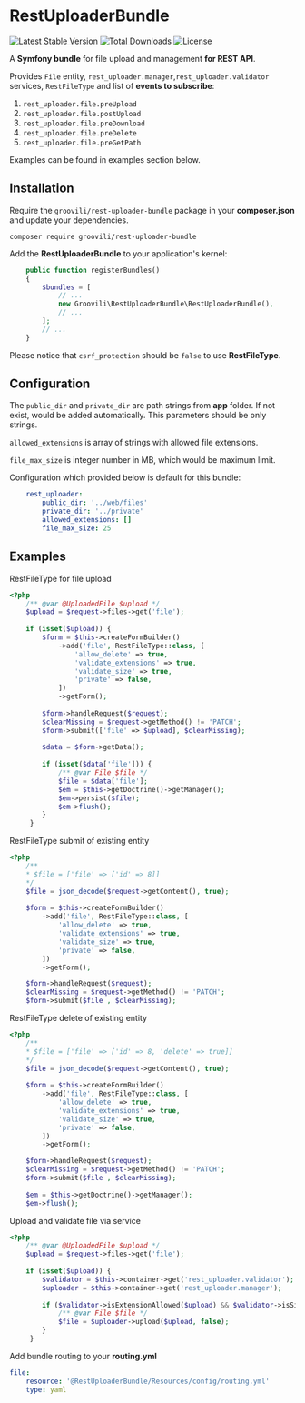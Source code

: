 # RestUploaderBundle
[![Latest Stable Version](https://poser.pugx.org/groovili/rest-uploader-bundle/v/stable)](https://packagist.org/packages/groovili/rest-uploader-bundle)
[![Total Downloads](https://poser.pugx.org/groovili/rest-uploader-bundle/downloads)](https://packagist.org/packages/groovili/rest-uploader-bundle)
[![License](https://poser.pugx.org/groovili/rest-uploader-bundle/license)](https://packagist.org/packages/groovili/rest-uploader-bundle)

A **Symfony bundle** for file upload and management **for REST API**.

Provides `File` entity, `rest_uploader.manager`,`rest_uploader.validator` services, `RestFileType` and list of **events to subscribe**:
1. `rest_uploader.file.preUpload`
2. `rest_uploader.file.postUpload`
3. `rest_uploader.file.preDownload`
4. `rest_uploader.file.preDelete`
5. `rest_uploader.file.preGetPath`

Examples can be found in examples section below.

## Installation

Require the `groovili/rest-uploader-bundle` package in your **composer.json** and update your dependencies.

    composer require groovili/rest-uploader-bundle

Add the **RestUploaderBundle** to your application's kernel:

```php
    public function registerBundles()
    {
        $bundles = [
            // ...
            new Groovili\RestUploaderBundle\RestUploaderBundle(),
            // ...
        ];
        // ...
    }
```

Please notice that `csrf_protection` should be `false` to use **RestFileType**.

## Configuration

The `public_dir` and `private_dir` are path strings from **app** folder.
If not exist, would be added automatically. This parameters should be only strings.

`allowed_extensions` is array of strings with allowed file extensions.

`file_max_size` is integer number in MB, which would be maximum limit.

Configuration which provided below is default for this bundle:

```yaml
    rest_uploader:
        public_dir: '../web/files'
        private_dir: '../private'
        allowed_extensions: []
        file_max_size: 25
```

## Examples

RestFileType for file upload 

```php
<?php
    /** @var @UploadedFile $upload */
    $upload = $request->files->get('file');
    
    if (isset($upload)) {
        $form = $this->createFormBuilder()
            ->add('file', RestFileType::class, [
                'allow_delete' => true,
                'validate_extensions' => true,
                'validate_size' => true,
                'private' => false,
            ])
            ->getForm();
    
        $form->handleRequest($request);
        $clearMissing = $request->getMethod() != 'PATCH';
        $form->submit(['file' => $upload], $clearMissing);
    
        $data = $form->getData();
    
        if (isset($data['file'])) {
            /** @var File $file */
            $file = $data['file'];
            $em = $this->getDoctrine()->getManager();
            $em->persist($file);
            $em->flush();
        }
     }
```

RestFileType submit of existing entity

```php
<?php
    /**
    * $file = ['file' => ['id' => 8]]
    */
    $file = json_decode($request->getContent(), true);
    
    $form = $this->createFormBuilder()
        ->add('file', RestFileType::class, [
            'allow_delete' => true,
            'validate_extensions' => true,
            'validate_size' => true,
            'private' => false,
        ])
        ->getForm();

    $form->handleRequest($request);
    $clearMissing = $request->getMethod() != 'PATCH';
    $form->submit($file , $clearMissing);
```

RestFileType delete of existing entity

```php
<?php
    /**
    * $file = ['file' => ['id' => 8, 'delete' => true]]
    */
    $file = json_decode($request->getContent(), true);
    
    $form = $this->createFormBuilder()
        ->add('file', RestFileType::class, [
            'allow_delete' => true,
            'validate_extensions' => true,
            'validate_size' => true,
            'private' => false,
        ])
        ->getForm();

    $form->handleRequest($request);
    $clearMissing = $request->getMethod() != 'PATCH';
    $form->submit($file , $clearMissing);
    
    $em = $this->getDoctrine()->getManager();
    $em->flush();
```

Upload and validate file via service

```php
<?php
    /** @var @UploadedFile $upload */
    $upload = $request->files->get('file');
    
    if (isset($upload)) {
        $validator = $this->container->get('rest_uploader.validator');
        $uploader = $this->container->get('rest_uploader.manager');
        
        if ($validator->isExtensionAllowed($upload) && $validator->isSizeValid($upload)){
            /** @var File $file */
            $file = $uploader->upload($upload, false);
        }
     }
```

Add bundle routing to your **routing.yml**

```yaml
file:
    resource: '@RestUploaderBundle/Resources/config/routing.yml'
    type: yaml
```

